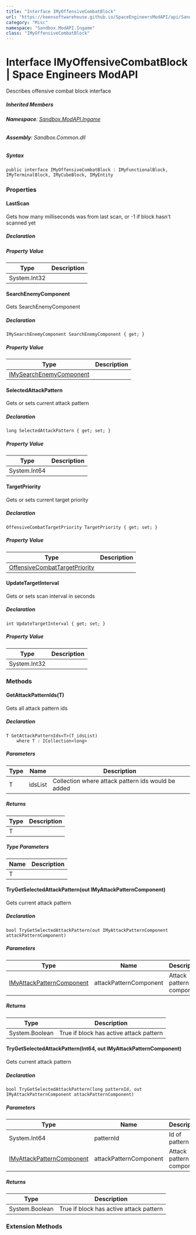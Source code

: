 ```yaml
---
title: "Interface IMyOffensiveCombatBlock"
url: "https://keensoftwarehouse.github.io/SpaceEngineersModAPI/api/Sandbox.ModAPI.Ingame.IMyOffensiveCombatBlock.html"
category: "Misc"
namespace: "Sandbox.ModAPI.Ingame"
class: "IMyOffensiveCombatBlock"
---
```


# Interface IMyOffensiveCombatBlock | Space Engineers ModAPI

Describes offensive combat block interface

##### Inherited Members

###### **Namespace**: [Sandbox.ModAPI.Ingame](https://keensoftwarehouse.github.io/SpaceEngineersModAPI/api/Sandbox.ModAPI.Ingame.html)

###### **Assembly**: Sandbox.Common.dll

##### Syntax

```
public interface IMyOffensiveCombatBlock : IMyFunctionalBlock, IMyTerminalBlock, IMyCubeBlock, IMyEntity
```

### Properties

#### LastScan

Gets how many milliseconds was from last scan, or -1 if block hasn't scanned yet

##### Declaration

##### Property Value

| Type | Description |
| --- | --- |
| System.Int32 |     |

#### SearchEnemyComponent

Gets SearchEnemyComponent

##### Declaration

```
IMySearchEnemyComponent SearchEnemyComponent { get; }
```

##### Property Value

| Type | Description |
| --- | --- |
| [IMySearchEnemyComponent](https://keensoftwarehouse.github.io/SpaceEngineersModAPI/api/Sandbox.ModAPI.Ingame.IMySearchEnemyComponent.html) |     |

#### SelectedAttackPattern

Gets or sets current attack pattern

##### Declaration

```
long SelectedAttackPattern { get; set; }
```

##### Property Value

| Type | Description |
| --- | --- |
| System.Int64 |     |

#### TargetPriority

Gets or sets current target priority

##### Declaration

```
OffensiveCombatTargetPriority TargetPriority { get; set; }
```

##### Property Value

| Type | Description |
| --- | --- |
| [OffensiveCombatTargetPriority](https://keensoftwarehouse.github.io/SpaceEngineersModAPI/api/VRage.Game.ModAPI.Ingame.OffensiveCombatTargetPriority.html) |     |

#### UpdateTargetInterval

Gets or sets scan interval in seconds

##### Declaration

```
int UpdateTargetInterval { get; set; }
```

##### Property Value

| Type | Description |
| --- | --- |
| System.Int32 |     |

### Methods

#### GetAttackPatternIds<T>(T)

Gets all attack pattern ids

##### Declaration

```
T GetAttackPatternIds<T>(T idsList)
    where T : ICollection<long>
```

##### Parameters

| Type | Name | Description |
| --- | --- | --- |
| T   | idsList | Collection where attack pattern ids would be added |

##### Returns

| Type | Description |
| --- | --- |
| T   |     |

##### Type Parameters

| Name | Description |
| --- | --- |
| T   |     |

#### TryGetSelectedAttackPattern(out IMyAttackPatternComponent)

Gets current attack pattern

##### Declaration

```
bool TryGetSelectedAttackPattern(out IMyAttackPatternComponent attackPatternComponent)
```

##### Parameters

| Type | Name | Description |
| --- | --- | --- |
| [IMyAttackPatternComponent](https://keensoftwarehouse.github.io/SpaceEngineersModAPI/api/Sandbox.ModAPI.Ingame.IMyAttackPatternComponent.html) | attackPatternComponent | Attack pattern component |

##### Returns

| Type | Description |
| --- | --- |
| System.Boolean | True if block has active attack pattern |

#### TryGetSelectedAttackPattern(Int64, out IMyAttackPatternComponent)

Gets current attack pattern

##### Declaration

```
bool TryGetSelectedAttackPattern(long patternId, out IMyAttackPatternComponent attackPatternComponent)
```

##### Parameters

| Type | Name | Description |
| --- | --- | --- |
| System.Int64 | patternId | Id of pattern |
| [IMyAttackPatternComponent](https://keensoftwarehouse.github.io/SpaceEngineersModAPI/api/Sandbox.ModAPI.Ingame.IMyAttackPatternComponent.html) | attackPatternComponent | Attack pattern component |

##### Returns

| Type | Description |
| --- | --- |
| System.Boolean | True if block has active attack pattern |

### Extension Methods